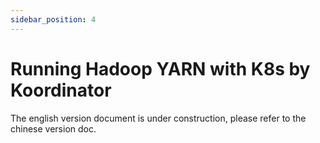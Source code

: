 ```yaml
---
sidebar_position: 4
---
```


# Running Hadoop YARN with K8s by Koordinator

The english version document is under construction, please refer to the chinese version doc.